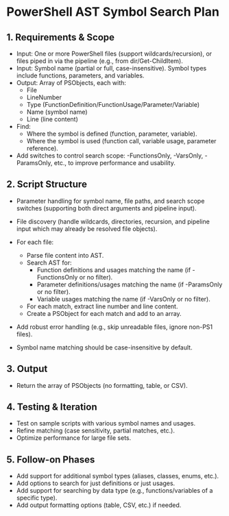 
# PowerShell AST Symbol Search Plan

## 1. Requirements & Scope
- Input: One or more PowerShell files (support wildcards/recursion), or files piped in via the pipeline (e.g., from dir/Get-ChildItem).
- Input: Symbol name (partial or full, case-insensitive). Symbol types include functions, parameters, and variables.
- Output: Array of PSObjects, each with:
  - File
  - LineNumber
  - Type (FunctionDefinition/FunctionUsage/Parameter/Variable)
  - Name (symbol name)
  - Line (line content)
- Find:
  - Where the symbol is defined (function, parameter, variable).
  - Where the symbol is used (function call, variable usage, parameter reference).
- Add switches to control search scope:
  -FunctionsOnly, -VarsOnly, -ParamsOnly, etc., to improve performance and usability.

## 2. Script Structure
- Parameter handling for symbol name, file paths, and search scope switches (supporting both direct arguments and pipeline input).
- File discovery (handle wildcards, directories, recursion, and pipeline input which may already be resolved file objects).
- For each file:
  - Parse file content into AST.
  - Search AST for:
    - Function definitions and usages matching the name (if -FunctionsOnly or no filter).
    - Parameter definitions/usages matching the name (if -ParamsOnly or no filter).
    - Variable usages matching the name (if -VarsOnly or no filter).
  - For each match, extract line number and line content.
  - Create a PSObject for each match and add to an array.

- Add robust error handling (e.g., skip unreadable files, ignore non-PS1 files).
- Symbol name matching should be case-insensitive by default.

## 3. Output
- Return the array of PSObjects (no formatting, table, or CSV).

## 4. Testing & Iteration
- Test on sample scripts with various symbol names and usages.
- Refine matching (case sensitivity, partial matches, etc.).
- Optimize performance for large file sets.


## 5. Follow-on Phases
- Add support for additional symbol types (aliases, classes, enums, etc.).
- Add options to search for just definitions or just usages.
- Add support for searching by data type (e.g., functions/variables of a specific type).
- Add output formatting options (table, CSV, etc.) if needed.
